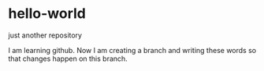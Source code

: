 # hello-world
just another repository

I am learning github. Now I am creating a branch and writing these words so that changes happen on this branch.
